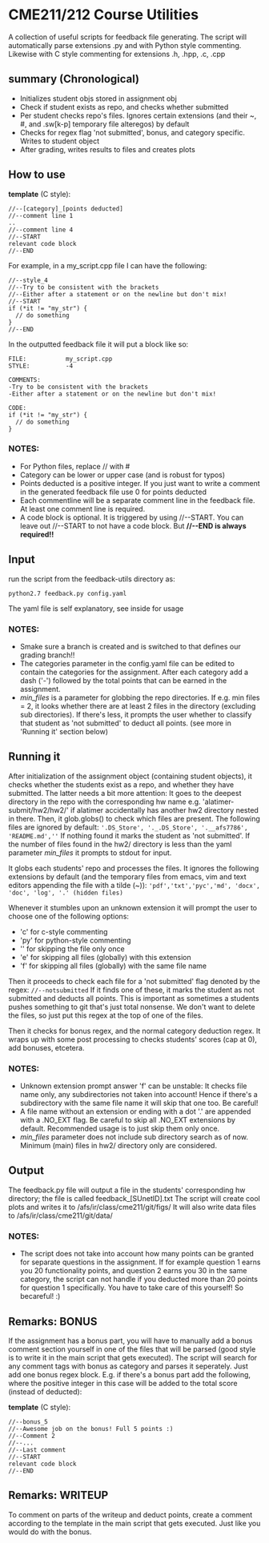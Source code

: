 # CME211/212 Course Utilities

A collection of useful scripts for feedback file generating. The script will automatically parse extensions .py and with Python style commenting. Likewise with C style commenting for extensions .h, .hpp, .c, .cpp

## summary (Chronological)
* Initializes student objs stored in assignment obj
* Check if student exists as repo, and checks whether submitted
* Per student checks repo's files. Ignores certain extensions (and their ~, #, and .sw[k-p] temporary file alteregos) by default
* Checks for regex flag 'not submitted', bonus, and category specific. Writes to student object
* After grading, writes results to files and creates plots

## How to use
**template** (C style):
```
//--[category]_[points deducted]
//--comment line 1
..
//--comment line 4
//--START
relevant code block
//--END
```

For example, in a my_script.cpp file I can have the following:<br>
```
//--style_4
//--Try to be consistent with the brackets
//--Either after a statement or on the newline but don't mix!
//--START
if (*it != "my_str") {
  // do something
}
//--END
```

In the outputted feedback file it will put a block like so:
```
FILE:           my_script.cpp
STYLE:          -4

COMMENTS:
-Try to be consistent with the brackets
-Either after a statement or on the newline but don't mix!

CODE:
if (*it != "my_str") {
  // do something
}
```
### NOTES:
* For Python files, replace // with &#35;
* Category can be lower or upper case (and is robust for typos)
* Points deducted is a positive integer. If you just want to write a comment in the generated feedback file use 0 for points deducted
* Each commentline will be a separate comment line in the feedback file. At least one comment line is required.
* A code block is optional. It is triggered by using //--START. You can leave out //--START to not have a code block. But __//--END is always required!!__

## Input
run the script from the feedback-utils directory as:
```
python2.7 feedback.py config.yaml
```
The yaml file is self explanatory, see inside for usage

### NOTES:
* Smake sure a branch is created and is switched to that defines our grading branch!!
* The categories parameter in the config.yaml file can be edited to contain the categories for the assignment. After each category add a dash ('-') followed by the total points that can be earned in the assignment.
* _min\_files_ is a parameter for globbing the repo directories. If e.g. min files = 2, it looks whether there are at least 2 files in the directory (excluding sub directories). If there's less, it prompts the user whether to classify that student as 'not submitted' to deduct all points. (see more in 'Running it' section below)

## Running it
After initialization of the assignment object (containing student objects), it checks whether the students exist as a repo, and whether they have submitted. The latter needs a bit more attention: It goes to the deepest directory in the repo with the corresponding hw name e.g. 'alatimer-submit/hw2/hw2/' if alatimer accidentally has another hw2 directory nested in there. Then, it glob.globs() to check which files are present. The following files are ignored by default:
```'.DS_Store', '._.DS_Store', '.__afs7786', 'README.md',''```
If nothing found it marks the student as 'not submitted'. If the number of files found in the hw2/ directory is less than the yaml parameter _min\_files_ it prompts to stdout for input. 

It globs each students' repo and processes the files. It ignores the following extensions by default (and the temporary files from emacs, vim and text editors appending the file with a tilde (~)):
```'pdf','txt','pyc','md', 'docx', 'doc', 'log', '.' (hidden files)```

Whenever it stumbles upon an unknown extension it will prompt the user to choose one of the following options:

* 'c' for c-style commenting
* 'py' for python-style commenting
* '' for skipping the file only once
* 'e' for skipping all files (globally) with this extension
* 'f' for skipping all files (globally) with the same file name

Then it proceeds to check each file for a 'not submitted' flag denoted by the regex:
```//--notsubmitted```
If it finds one of these, it marks the student as not submitted and deducts all points. This is important as sometimes a students pushes something to git that's just total nonsense. We don't want to delete the files, so just put this regex at the top of one of the files.

Then it checks for bonus regex, and the normal category deduction regex. It wraps up with some post processing to checks students' scores (cap at 0), add bonuses, etcetera.

### NOTES:
* Unknown extension prompt answer 'f' can be unstable: It checks file name only, any subdirectories not taken into account! Hence if there's a subdirectory with the same file name it will skip that one too. Be careful!
* A file name without an extension or ending with a dot '.' are appended with a .NO\_EXT flag. Be careful to skip all .NO\_EXT extensions by default. Recommended usage is to just skip them only once.
* _min\_files_ parameter does not include sub directory search as of now. Minimum (main) files in hw2/ directory only are considered.


## Output
The feedback.py file will output a file in the students' corresponding hw directory; the file is called feedback_[SUnetID].txt
The script will create cool plots and writes it to /afs/ir/class/cme211/git/figs/
It will also write data files to /afs/ir/class/cme211/git/data/ 

### NOTES:
* The script does not take into account how many points can be granted for separate questions in the assignment. If for example question 1 earns you 20 functionality points, and question 2 earns you 30 in the same category, the script can not handle if you deducted more than 20 points for question 1 specifically. You have to take care of this yourself! So becareful! :)

## Remarks: BONUS
If the assignment has a bonus part, you will have to manually add a bonus comment section yourself in one of the files that will be parsed (good style is to write it in the main script that gets executed). The script will search for any comment tags with bonus as category and parses it seperately. Just add one bonus regex block. E.g. if there's a bonus part add the following, where the positive integer in this case will be added to the total score (instead of deducted):

**template** (C style):
```
//--bonus_5
//--Awesome job on the bonus! Full 5 points :)
//--Comment 2
//--...
//--Last comment
//--START
relevant code block
//--END
```

## Remarks: WRITEUP
To comment on parts of the writeup and deduct points, create a comment according to the template in the main script that gets executed. Just like you would do with the bonus.
